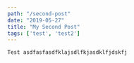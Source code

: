 ```yaml
---
path: "/second-post"
date: "2019-05-27"
title: "My Second Post"
tags: ['test', 'test2']
---
```


`Test asdfasfasdfklajsdlfkjasdklfjdskfj`